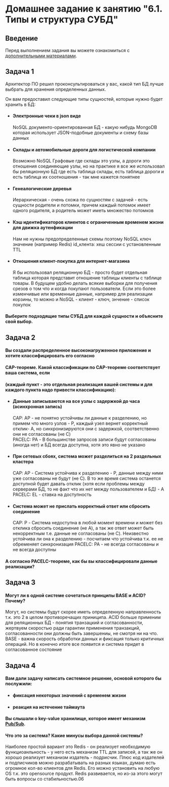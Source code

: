 # Домашнее задание к занятию "6.1. Типы и структура СУБД"

## Введение

Перед выполнением задания вы можете ознакомиться с 
[дополнительными материалами](https://github.com/netology-code/virt-homeworks/tree/master/additional/README.md).

## Задача 1

Архитектор ПО решил проконсультироваться у вас, какой тип БД 
лучше выбрать для хранения определенных данных.

Он вам предоставил следующие типы сущностей, которые нужно будет хранить в БД:

- #### Электронные чеки в json виде
  NoSQL документо-ориентированная БД - какую нибудь MongoDB которая использует JSON-подобные документы и схему базы данных
- #### Склады и автомобильные дороги для логистической компании
  Возможно NoSQL Графовые где склады это узлы, а дороги это отношения соединяющие узлы, но на практике я все же использовал бы
  реляционную БД где есть таблица склады, есть таблица дороги и есть таблица их соотношения - так мне кажется понятнее
- #### Генеалогические деревья
  Иерархическая - очень схожа по сущностям с задачей - есть сущности родители и потомки, причем каждый потомок имеет одного родителя, 
  а родитель может иметь множество потомков
- #### Кэш идентификаторов клиентов с ограниченным временем жизни для движка аутенфикации
  Нам не нужны предопределенные схемы поэтому NoSQL ключ значение (например Redis) id_клента: хеш сессии с установленным TTL
- #### Отношения клиент-покупка для интернет-магазина
  Я бы использовал реляционную БД - просто будет отдельная таблица которая представит отношение таблицы клиенты с таблице товары. 
  В будущем удобно делать всякие выборки для получения срезов о том что и когда покупают пользователи.
  Если это более изменчивые или временные данные, например для реализации корзины, то можно и NoSQL - клиент - ключ, знчение - список покупок

#### Выберите подходящие типы СУБД для каждой сущности и объясните свой выбор.

## Задача 2

#### Вы создали распределенное высоконагруженное приложение и хотите классифицировать его согласно 
#### CAP-теореме. Какой классификации по CAP-теореме соответствует ваша система, если 
#### (каждый пункт - это отдельная реализация вашей системы и для каждого пункта надо привести классификацию):

- #### Данные записываются на все узлы с задержкой до часа (асинхронная запись)  
  CAP: AP - не понятно устойчивы ли данные к разделению, но примем что много узлов - P, каждый узел вернет корректный отклик- A, 
  но синхронизируются они с задержкой, соответственно они не согласованы (не С)  
  PACELC: PA - В большинстве запросов записи будут согласованы (иногда нет) и БД всегда доступна, хотя это явно не указано
- #### При сетевых сбоях, система может разделиться на 2 раздельных кластера  
  CAP: AP - Система устойчива к разделению - P, данные между ними уже согласованы не будут (не C).
  В то же время система останется доступной будет давать отклик (хотя если проблемы между серверами БД, то не факт что 
  их нет между пользователем и БД) - A  
  PACELC: EL - ставка на доступность
- #### Система может не прислать корректный ответ или сбросить соединение  
  CAP: P - Система недоступна в любой момент времени и может без отклика сбросить соединение (не A), а так же ответ 
  может быть некорректным т.е. данные не согласованы (не С). Неизвестно устойчива ли она к разделению - посчитаем что 
  устойчива т.к. ее не обременяет синхронизация
  PACELC: PA - не всегда согласованы и не всегда доступны

#### А согласно PACELC-теореме, как бы вы классифицировали данные реализации?

## Задача 3

#### Могут ли в одной системе сочетаться принципы BASE и ACID? Почему?
Могут, но системы будут скорее иметь определенную направленность т.к. это 2 в целом противоречащих приниципа. ACID больше 
применим для реляционных БД - понятия транзацкий и согласованности, 
жертвуем скоростью ради гарантии применения транзакций, согласованности они должны быть завершениы, не смотря ни на что. 
BASE - важна скорость обработки данных и фиксация только критичных операций. Но в конечно итоге все появится и система придет в согласованное состояние

## Задача 4

#### Вам дали задачу написать системное решение, основой которого бы послужили:

- #### фиксация некоторых значений с временем жизни
- #### реакция на истечение таймаута

#### Вы слышали о key-value хранилище, которое имеет механизм [Pub/Sub](https://habr.com/ru/post/278237/). 
#### Что это за система? Какие минусы выбора данной системы?
Наиболее простой вариант это Redis - он реализует необходимую функциоанльность - у него есть механизм TTL для записей, 
а так же он хорошо реализует механизм издатель - подрисчик. Плюс код издателей и подписчиков можно разрабатывать на разных языках,
думаю есть огромное кол-во клиентов для Redis. Его можно установить на любую OS т.к. это opensource продукт. Redis развивается, но
из-за этого могут быть вопросы со стабильностью.06
